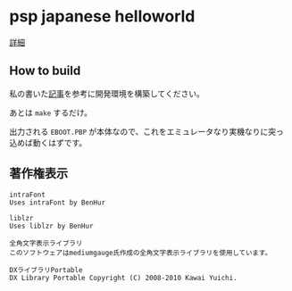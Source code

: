 # psp japanese helloworld

[詳細](https://511v41.github.io/2021/05/02/psp)

## How to build

私の書いた[記事](https://511v41.github.io/2021/04/30/psp)を参考に開発環境を構築してください。

あとは `make` するだけ。

出力される `EBOOT.PBP` が本体なので、これをエミュレータなり実機なりに突っ込めば動くはずです。

## 著作権表示

```
intraFont
Uses intraFont by BenHur
```

```
liblzr
Uses liblzr by BenHur
```

```
全角文字表示ライブラリ
このソフトウェアはmediumgauge氏作成の全角文字表示ライブラリを使用しています。
```

```
DXライブラリPortable
DX Library Portable Copyright (C) 2008-2010 Kawai Yuichi.
```